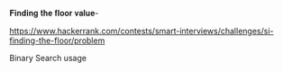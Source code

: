 𝐅𝐢𝐧𝐝𝐢𝐧𝐠 𝐭𝐡𝐞 𝐟𝐥𝐨𝐨𝐫 𝐯𝐚𝐥𝐮𝐞-

https://www.hackerrank.com/contests/smart-interviews/challenges/si-finding-the-floor/problem

Binary Search usage

